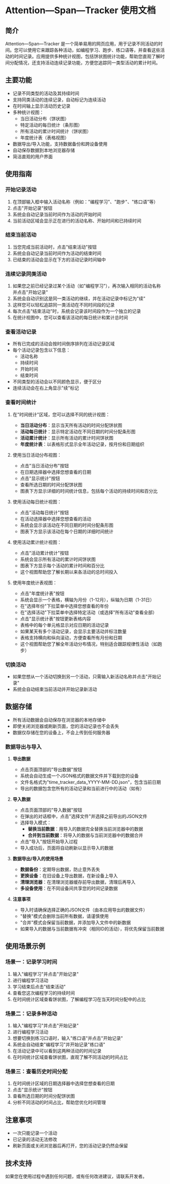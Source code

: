 # Attention—Span—Tracker 使用文档

## 简介

Attention—Span—Tracker 是一个简单易用的网页应用，用于记录不同活动的时间。您可以使用它来跟踪各种活动，如编程学习、跑步、练口语等，并查看这些活动的时间记录。应用提供多种统计视图，包括饼状图统计功能，帮助您直观了解时间分配情况，还支持活动连续记录功能，方便您追踪同一类型活动的累计时间。

## 主要功能

- 记录不同类型的活动及其持续时间
- 支持同类活动的连续记录，自动标记为连续活动
- 在时间轴上显示活动历史记录
- 多种统计视图：
  - 当日活动分布（饼状图）
  - 特定活动的每日统计（条形图）
  - 所有活动的累计时间统计（饼状图）
  - 年度统计表（表格视图）
- 数据导出/导入功能，支持数据备份和跨设备使用
- 自动保存数据到本地浏览器存储
- 简洁直观的用户界面

## 使用指南

### 开始记录活动

1. 在顶部输入框中输入活动名称（例如："编程学习"、"跑步"、"练口语"等）
2. 点击"开始记录"按钮
3. 系统会自动记录当前时间作为活动的开始时间
4. 当前活动区域会显示正在进行的活动名称、开始时间和已持续时间

### 结束当前活动

1. 当您完成当前活动时，点击"结束活动"按钮
2. 系统会自动记录当前时间作为活动的结束时间
3. 已结束的活动会显示在下方的活动记录时间轴中

### 连续记录同类活动

1. 如果您之前已经记录过某个活动（如"编程学习"），再次输入相同的活动名称并点击"开始记录"
2. 系统会自动识别这是同一类活动的继续，并在活动记录中标记为"续"
3. 这样您可以轻松追踪同一类活动在不同时间段的记录
4. 每次点击"结束活动"时，系统会记录该时间段作为一个独立的记录
5. 在统计视图中，您可以查看该活动的每日统计和累计总时间

### 查看活动记录

- 所有已完成的活动会按时间倒序排列在活动记录区域
- 每个活动记录包含以下信息：
  - 活动名称
  - 持续时间
  - 开始时间
  - 结束时间
- 不同类型的活动会以不同颜色显示，便于区分
- 连续活动会在右上角显示"续"标记

### 查看时间统计

1. 在"时间统计"区域，您可以选择不同的统计视图：
   - **当日活动分布**：显示当天所有活动的时间分配饼状图
   - **活动每日统计**：显示特定活动在不同日期的时间分配条形图
   - **活动累计统计**：显示所有活动的累计时间饼状图
   - **年度统计表**：以表格形式显示全年活动记录，按月份和日期组织

2. 使用当日活动分布视图：
   - 点击"当日活动分布"按钮
   - 在日期选择器中选择您想查看的日期
   - 点击"显示统计"按钮
   - 查看所选日期的时间分配饼状图
   - 图表下方显示详细的时间统计信息，包括每个活动的持续时间和百分比

3. 使用活动每日统计视图：
   - 点击"活动每日统计"按钮
   - 在活动选择器中选择您想查看的活动
   - 系统会显示该活动在不同日期的时间分配条形图
   - 图表下方显示该活动在每个日期的详细时间统计

4. 使用活动累计统计视图：
   - 点击"活动累计统计"按钮
   - 系统会显示所有活动的累计时间饼状图
   - 图表下方显示每个活动的累计时间和百分比
   - 这个视图帮助您了解长期以来各活动的总时间投入

5. 使用年度统计表视图：
   - 点击"年度统计表"按钮
   - 系统会显示一个表格，横轴为月份（1-12月），纵轴为日期（1-31日）
   - 在"选择年份"下拉菜单中选择您想查看的年份
   - 在"选择活动"下拉菜单中选择特定活动（或选择"所有活动"查看全部）
   - 点击"显示统计表"按钮更新表格内容
   - 表格中的每个单元格显示对应日期的活动记录
   - 如果某天有多个活动记录，会显示主要活动并标注数量
   - 表格支持横向和纵向滚动，方便查看所有月份和日期
   - 这个视图帮助您了解全年活动分布情况，特别适合跟踪规律性活动（如跑步）

### 切换活动

- 如果您想从一个活动切换到另一个活动，只需输入新活动名称并点击"开始记录"
- 系统会自动结束当前活动并开始记录新活动

## 数据存储

- 所有活动数据会自动保存在浏览器的本地存储中
- 即使关闭浏览器或刷新页面，您的活动记录也不会丢失
- 数据仅存储在您的设备上，不会上传到任何服务器

### 数据导出与导入

1. **导出数据**
   - 点击页面顶部的"导出数据"按钮
   - 系统会自动生成一个JSON格式的数据文件并下载到您的设备
   - 文件名格式为"time_tracker_data_YYYY-MM-DD.json"，包含当前日期
   - 导出的数据包含您所有的活动记录和当前进行中的活动（如有）

2. **导入数据**
   - 点击页面顶部的"导入数据"按钮
   - 在弹出的对话框中，点击"选择文件"并选择之前导出的JSON文件
   - 选择导入模式：
     - **替换当前数据**：用导入的数据完全替换当前浏览器中的数据
     - **合并到当前数据**：将导入的数据与当前浏览器中的数据合并
   - 点击"导入"按钮开始导入过程
   - 导入成功后，页面将自动刷新以显示导入的数据

3. **数据导出/导入的使用场景**
   - **数据备份**：定期导出数据，防止意外丢失
   - **更换设备**：在旧设备上导出数据，在新设备上导入
   - **清理浏览器**：在清理浏览器缓存前导出数据，清理后再导入
   - **多设备使用**：在不同设备间共享您的时间记录数据

4. **注意事项**
   - 导入时请确保选择正确的JSON文件（由本应用导出的数据文件）
   - "替换"模式会删除当前所有数据，请谨慎使用
   - "合并"模式会保留当前数据，并添加导入文件中的新数据
   - 如果导入的数据与当前数据有冲突（相同ID的活动），将优先保留当前数据

## 使用场景示例

### 场景一：记录学习时间

1. 输入"编程学习"并点击"开始记录"
2. 进行编程学习活动
3. 学习结束后点击"结束活动"
4. 查看您这次编程学习的持续时间
5. 在时间统计区域查看饼状图，了解编程学习在当天时间分配中的占比

### 场景二：记录多种活动

1. 输入"编程学习"并点击"开始记录"
2. 进行编程学习活动
3. 想要切换到练习口语时，输入"练口语"并点击"开始记录"
4. 系统会自动结束"编程学习"并开始记录"练口语"
5. 在活动记录中可以看到这两种活动的时间记录
6. 在时间统计区域查看饼状图，直观了解不同活动的时间占比

### 场景三：查看历史时间分配

1. 在时间统计区域的日期选择器中选择您想查看的日期
2. 点击"显示统计"按钮
3. 查看所选日期的时间分配饼状图
4. 分析不同活动的时间占比，帮助您优化时间管理

## 注意事项

- 一次只能记录一个活动
- 已记录的活动无法修改
- 刷新页面或关闭浏览器后再打开，您的活动记录仍然会保留

## 技术支持

如果您在使用过程中遇到任何问题，或有任何改进建议，请联系开发者。
